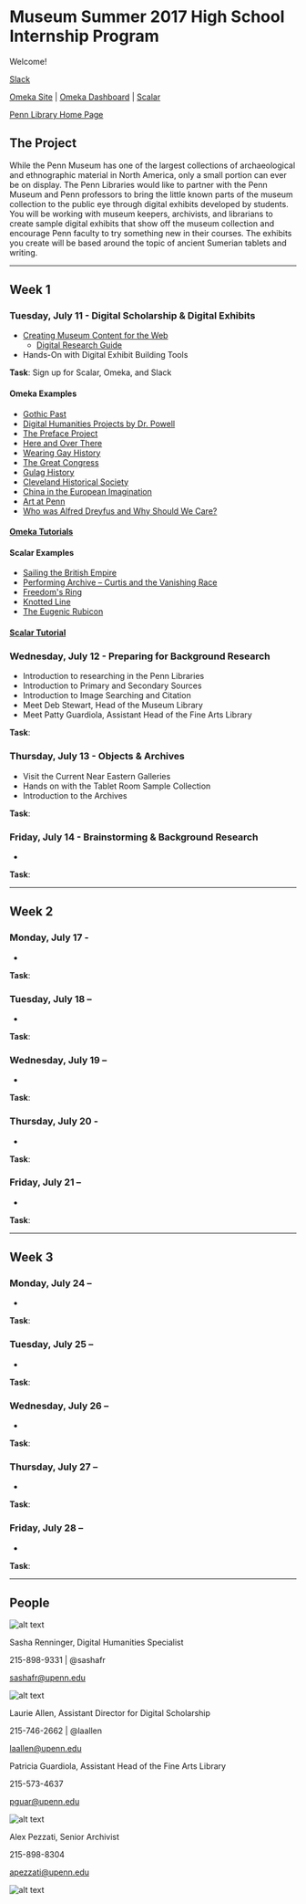 # Museum Summer 2017 High School Internship Program

Welcome!

[Slack](https://pennds.slack.com)

[Omeka Site](http://hsdemo.upenndigitalscholarship.org/omeka/) | [Omeka Dashboard](http://hsdemo.upenndigitalscholarship.org/omeka/admin) | [Scalar](http://hsdemo.upenndigitalscholarship.org/scalar/)

[Penn Library Home Page](http://www.library.upenn.edu/)

## The Project
While the Penn Museum has one of the largest collections of archaeological and ethnographic material in North America, only a small portion can ever be on display. The Penn Libraries would like to partner with the Penn Museum and Penn professors to bring the little known parts of the museum collection to the public eye through digital exhibits developed by students. You will be working with museum keepers, archivists, and librarians to create sample digital exhibits that show off the museum collection and encourage Penn faculty to try something new in their courses. The exhibits you create will be based around the topic of ancient Sumerian tablets and writing.

----

## Week 1

### Tuesday, July 11 - Digital Scholarship & Digital Exhibits

* [Creating Museum Content for the Web](resources/Creating_Museum_Content_for_the_Web_-_Museum_Internship.pdf)
  * [Digital Research Guide](http://guides.library.upenn.edu/digital-research-methods/tools)
* Hands-On with Digital Exhibit Building Tools

**Task**: Sign up for Scalar, Omeka, and Slack

#### Omeka Examples
* [Gothic Past](http://gothicpast.com/)
* [Digital Humanities Projects by Dr. Powell](http://pennds.org/tbpdh/)
* [The Preface Project](http://pennds.org/prefaceproject/)
* [Here and Over There](http://pennds.org/nelc133/)
* [Wearing Gay History](http://wearinggayhistory.com/)
* [The Great Congress](http://acsc.lib.udel.edu/great-congress)
* [Gulag History](http://gulaghistory.org/)
* [Cleveland Historical Society](http://clevelandhistorical.org/)
* [China in the European Imagination](http://pennds.org/chinamania/)
* [Art at Penn](http://pennds.org/arth503640/)
* [Who was Alfred Dreyfus and Why Should We Care?](http://pennds.org/whowasalfreddreyfus/)

#### [Omeka Tutorials](http://guides.library.upenn.edu/c.php?g=476192&p=3255999)

#### Scalar Examples
* [Sailing the British Empire](http://scalar.usc.edu/works/the-voyages-of-the-clarence/index)
* [Performing Archive – Curtis and the Vanishing Race](http://scalar.usc.edu/works/performingarchive/index)
* [Freedom's Ring](http://freedomsring.stanford.edu/?view=Speech)
* [Knotted Line](http://knottedline.com/)
* [The Eugenic Rubicon](http://scalar.usc.edu/works/the-eugenic-rubicon/index)

#### [Scalar Tutorial](http://scalar.usc.edu/works/guide2/getting-started)

### Wednesday, July 12 - Preparing for Background Research

* Introduction to researching in the Penn Libraries
* Introduction to Primary and Secondary Sources
* Introduction to Image Searching and Citation
* Meet Deb Stewart, Head of the Museum Library
* Meet Patty Guardiola, Assistant Head of the Fine Arts Library

**Task**: 

### Thursday, July 13 - Objects & Archives

* Visit the Current Near Eastern Galleries
* Hands on with the Tablet Room Sample Collection
* Introduction to the Archives

**Task**: 

### Friday, July 14 - Brainstorming & Background Research

* 

**Task**: 

---

## Week 2

### Monday, July 17 - 

* 

**Task**: 

### Tuesday, July 18 – 

* 

**Task**: 

### Wednesday, July 19 – 

* 

**Task**: 

### Thursday, July 20 - 

* 

**Task**: 

### Friday, July 21 – 

* 

**Task**:

---

## Week 3 

### Monday, July 24 – 

* 

**Task**: 

### Tuesday, July 25 – 

* 

**Task**: 

### Wednesday, July 26 – 

* 

**Task**: 

### Thursday, July 27 – 

* 

**Task**: 

### Friday, July 28 – 

* 

**Task**: 

---

## People
![alt text](https://avatars2.githubusercontent.com/u/1661248?v=3&s=96 "Sasha Renninger")

Sasha Renninger, Digital Humanities Specialist

215-898-9331 | @sashafr

[sashafr@upenn.edu](mailto:sashafr@upenn.edu)

![alt text](http://www.library.upenn.edu/images/staff/laallen125.jpg "Laurie Allen")

Laurie Allen, Assistant Director for Digital Scholarship

215-746-2662 | @laallen

[laallen@upenn.edu](mailto:laallen@upenn.edu)

Patricia Guardiola, Assistant Head of the Fine Arts Library

215-573-4637

[pguar@upenn.edu](mailto:pguar@upenn.edu)

![alt text](https://iweb.museum.upenn.edu/images/staff/Archives-Pezzati-Alex.JPG "Alex Pezzati")

Alex Pezzati, Senior Archivist

215-898-8304

[apezzati@upenn.edu](mailto:apezzati@upenn.edu)

![alt text](https://iweb.museum.upenn.edu/images/staff/Archives-Pourshariati-Kate.jpg "Kate Pourshariati")

